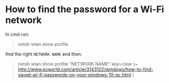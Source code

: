 # How to find the password for a Wi-Fi network
In cmd run:

> netsh wlan show profile

find the right `NETWORK NAME` and then:

> netsh wlan show profile “NETWORK NAME” key=clear
(~ http://www.pcworld.com/article/3143122/windows/how-to-find-saved-wi-fi-passwords-on-your-windows-10-pc.html )
